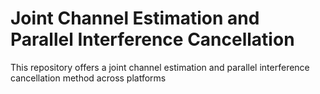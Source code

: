 # Joint Channel Estimation and Parallel Interference Cancellation
This repository offers a joint channel estimation and parallel interference cancellation method across platforms
